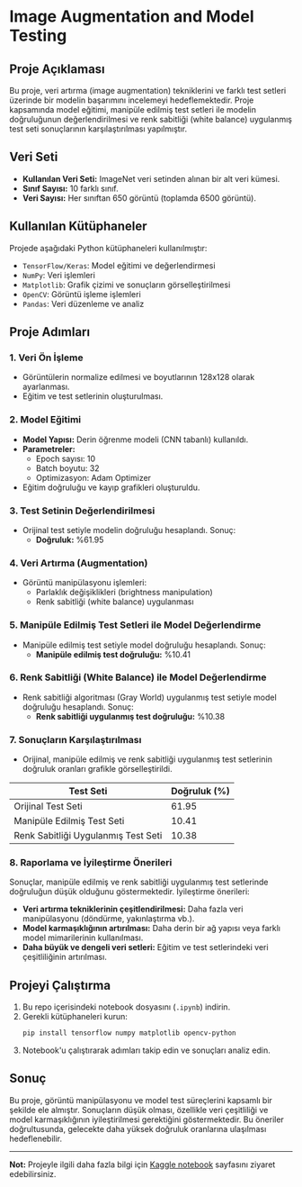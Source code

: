 # Image Augmentation and Model Testing

## Proje Açıklaması
Bu proje, veri artırma (image augmentation) tekniklerini ve farklı test setleri üzerinde bir modelin başarımını incelemeyi hedeflemektedir. 
Proje kapsamında model eğitimi, manipüle edilmiş test setleri ile modelin doğruluğunun değerlendirilmesi ve renk sabitliği (white balance) uygulanmış test seti sonuçlarının karşılaştırılması yapılmıştır.

## Veri Seti
- **Kullanılan Veri Seti:** ImageNet veri setinden alınan bir alt veri kümesi.
- **Sınıf Sayısı:** 10 farklı sınıf.
- **Veri Sayısı:** Her sınıftan 650 görüntü (toplamda 6500 görüntü).

## Kullanılan Kütüphaneler
Projede aşağıdaki Python kütüphaneleri kullanılmıştır:

- `TensorFlow/Keras`: Model eğitimi ve değerlendirmesi
- `NumPy`: Veri işlemleri
- `Matplotlib`: Grafik çizimi ve sonuçların görselleştirilmesi
- `OpenCV`: Görüntü işleme işlemleri
- `Pandas`: Veri düzenleme ve analiz

## Proje Adımları

### 1. Veri Ön İşleme
- Görüntülerin normalize edilmesi ve boyutlarının 128x128 olarak ayarlanması.
- Eğitim ve test setlerinin oluşturulması.

### 2. Model Eğitimi
- **Model Yapısı:** Derin öğrenme modeli (CNN tabanlı) kullanıldı.
- **Parametreler:**
  - Epoch sayısı: 10
  - Batch boyutu: 32
  - Optimizasyon: Adam Optimizer
- Eğitim doğruluğu ve kayıp grafikleri oluşturuldu.

### 3. Test Setinin Değerlendirilmesi
- Orijinal test setiyle modelin doğruluğu hesaplandı. Sonuç:
  - **Doğruluk:** %61.95

### 4. Veri Artırma (Augmentation)
- Görüntü manipülasyonu işlemleri:
  - Parlaklık değişiklikleri (brightness manipulation)
  - Renk sabitliği (white balance) uygulanması

### 5. Manipüle Edilmiş Test Setleri ile Model Değerlendirme
- Manipüle edilmiş test setiyle model doğruluğu hesaplandı. Sonuç:
  - **Manipüle edilmiş test doğruluğu:** %10.41

### 6. Renk Sabitliği (White Balance) ile Model Değerlendirme
- Renk sabitliği algoritması (Gray World) uygulanmış test setiyle model doğruluğu hesaplandı. Sonuç:
  - **Renk sabitliği uygulanmış test doğruluğu:** %10.38

### 7. Sonuçların Karşılaştırılması
- Orijinal, manipüle edilmiş ve renk sabitliği uygulanmış test setlerinin doğruluk oranları grafikle görselleştirildi.

| Test Seti                          | Doğruluk (%) |
|------------------------------------|--------------|
| Orijinal Test Seti                | 61.95        |
| Manipüle Edilmiş Test Seti        | 10.41        |
| Renk Sabitliği Uygulanmış Test Seti | 10.38         |

### 8. Raporlama ve İyileştirme Önerileri
Sonuçlar, manipüle edilmiş ve renk sabitliği uygulanmış test setlerinde doğruluğun düşük olduğunu göstermektedir. İyileştirme önerileri:
- **Veri artırma tekniklerinin çeşitlendirilmesi:** Daha fazla veri manipülasyonu (döndürme, yakınlaştırma vb.).
- **Model karmaşıklığının artırılması:** Daha derin bir ağ yapısı veya farklı model mimarilerinin kullanılması.
- **Daha büyük ve dengeli veri setleri:** Eğitim ve test setlerindeki veri çeşitliliğinin artırılması.

## Projeyi Çalıştırma
1. Bu repo içerisindeki notebook dosyasını (`.ipynb`) indirin.
2. Gerekli kütüphaneleri kurun:
   ```bash
   pip install tensorflow numpy matplotlib opencv-python
   ```
3. Notebook'u çalıştırarak adımları takip edin ve sonuçları analiz edin.

## Sonuç
Bu proje, görüntü manipülasyonu ve model test süreçlerini kapsamlı bir şekilde ele almıştır. Sonuçların düşük olması, özellikle veri çeşitliliği ve model karmaşıklığının iyileştirilmesi gerektiğini göstermektedir. Bu öneriler doğrultusunda, gelecekte daha yüksek doğruluk oranlarına ulaşılması hedeflenebilir.

---
**Not:** Projeyle ilgili daha fazla bilgi için [Kaggle notebook](https://www.kaggle.com/code/suedakazan/image-augmentation-and-model-testing) sayfasını ziyaret edebilirsiniz.
